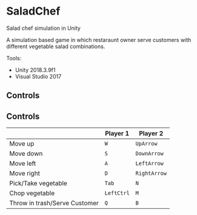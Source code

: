 # SaladChef
 Salad chef simulation in Unity

A simulation based game in which restaraunt owner serve customers with different vegetable salad combinations.

Tools: 
- Unity 2018.3.9f1
- Visual Studio 2017


## Controls
## Controls

|                |Player 1|Player 2                         |
|----------------|-------------------------------|-----------------------------|
|Move up         |`W`|`UpArrow`|
|Move down          |`S`|`DownArrow`|
|Move left          |`A`|`LeftArrow`|
|Move right          |`D`|`RightArrow`|
|Pick/Take vegetable|`Tab`            |`N`            |
|Chop vegetable          |`LeftCtrl`|`M`|
|Throw in trash/Serve Customer        |`Q`|`B`|
